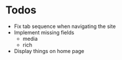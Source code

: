 # Todos

- Fix tab sequence when navigating the site
- Implement missing fields
  - media
  - rich
- Display things on home page
